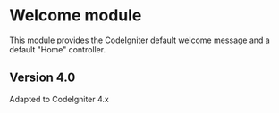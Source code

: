 # Welcome module #

This module provides the CodeIgniter default welcome message and a default "Home" controller.

## Version 4.0 ##

Adapted to CodeIgniter 4.x